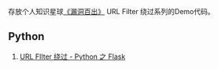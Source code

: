存放个人知识星球[《漏洞百出》](https://public.zsxq.com/groups/555848225184.html) URL Filter 绕过系列的Demo代码。

## Python
1. [URL FIlter 绕过 - Python 之 Flask](python/flask_demo)